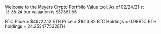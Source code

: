 Welcome to the Meyers Crypto Portfolio Value tool. 
As of 02/24/21 at 13:38:24 our valuation is $87381.65 

BTC Price = $49222.12
 ETH Price = $1613.82
BTC Holdings = 0.98BTC
 ETH holdings = 24.255477532ETH 
